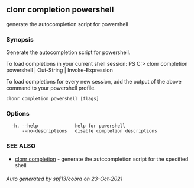## clonr completion powershell

generate the autocompletion script for powershell

### Synopsis


Generate the autocompletion script for powershell.

To load completions in your current shell session:
PS C:\> clonr completion powershell | Out-String | Invoke-Expression

To load completions for every new session, add the output of the above command
to your powershell profile.


```
clonr completion powershell [flags]
```

### Options

```
  -h, --help              help for powershell
      --no-descriptions   disable completion descriptions
```

### SEE ALSO

* [clonr completion](clonr_completion.md)	 - generate the autocompletion script for the specified shell

###### Auto generated by spf13/cobra on 23-Oct-2021
